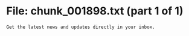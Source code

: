 ﻿# File: chunk_001898.txt (part 1 of 1)
```
Get the latest news and updates directly in your inbox.
```

